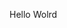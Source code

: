 Hello Wolrd





























































































































































































































































































































































































































































































































































































































































































































































































































































































































































































































































































































































































































































































































































































































































































































































































































































































































































































































































































































































































































































































































































































































































































































































































































































































































































































































































































































































































































































































































































































































































































































































































































































































































































































































































































































































































































































































































































































































































































































































































































































































































































































































































































































































































































































































































































































































































































































































































































































































































































































































































































































































































































































































































































































































































































